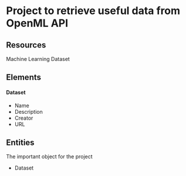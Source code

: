 # Project to retrieve useful data from OpenML API
## Resources
Machine Learning Dataset
## Elements
#### Dataset
* Name
* Description
* Creator
* URL
## Entities
The important object for the project
* Dataset
